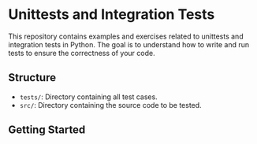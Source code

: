 # Unittests and Integration Tests

This repository contains examples and exercises related to unittests and integration tests in Python. The goal is to understand how to write and run tests to ensure the correctness of your code.

## Structure

- `tests/`: Directory containing all test cases.
- `src/`: Directory containing the source code to be tested.

## Getting Started
 


 